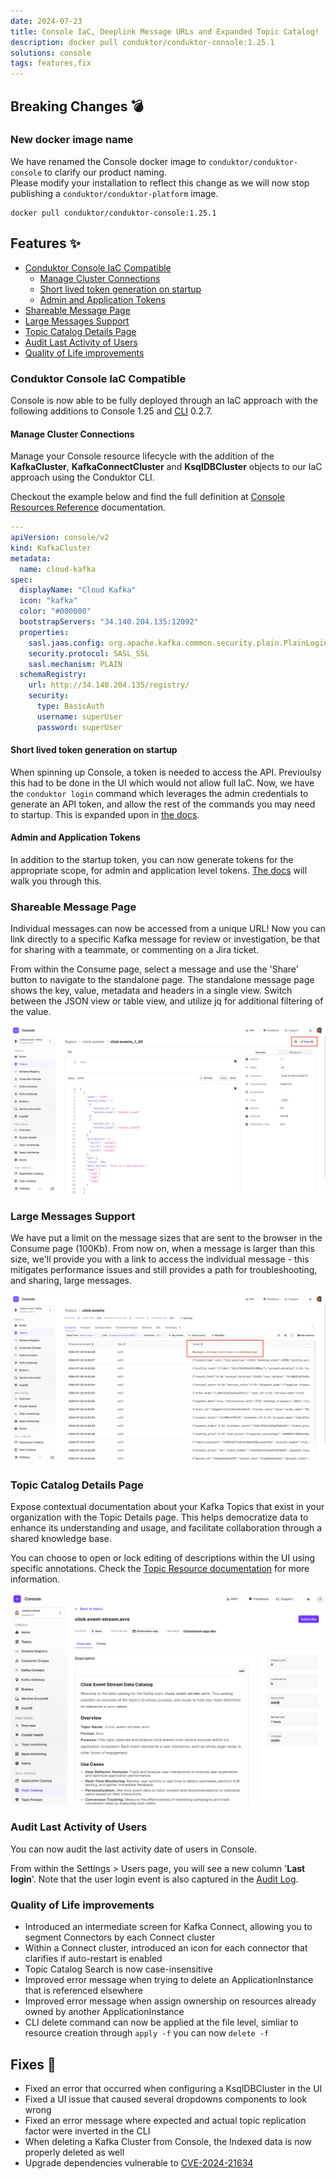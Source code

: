 ```yaml
---
date: 2024-07-23
title: Console IaC, Deeplink Message URLs and Expanded Topic Catalog!
description: docker pull conduktor/conduktor-console:1.25.1
solutions: console
tags: features,fix
---
```


## Breaking Changes 💣
### New docker image name
We have renamed the Console docker image to `conduktor/conduktor-console` to clarify our product naming.  
Please modify your installation to reflect this change as we will now stop publishing a `conduktor/conduktor-platform` image.
````shell
docker pull conduktor/conduktor-console:1.25.1
````

## Features ✨

- [Conduktor Console IaC Compatible](#conduktor-console-iac-compatible)
  - [Manage Cluster Connections](#manage-cluster-connections)
  - [Short lived token generation on startup](#short-lived-token-generation-on-startup)
  - [Admin and Application Tokens](#admin-and-application-tokens)
- [Shareable Message Page](#shareable-message-page)
- [Large Messages Support](#large-messages-support)
- [Topic Catalog Details Page](#topic-catalog-details-page)
- [Audit Last Activity of Users](#audit-last-activity-of-users)
- [Quality of Life improvements](#quality-of-life-improvements)

### Conduktor Console IaC Compatible

Console is now able to be fully deployed through an IaC approach with the following additions to Console 1.25 and [CLI](https://github.com/conduktor/ctl) 0.2.7.

#### Manage Cluster Connections
Manage your Console resource lifecycle with the addition of the **KafkaCluster**, **KafkaConnectCluster** and **KsqlDBCluster** objects to our IaC approach using the Conduktor CLI.  

Checkout the example below and find the full definition at [Console Resources Reference](https://docs.conduktor.io/platform/reference/resource-reference/console/) documentation.

````yaml
---
apiVersion: console/v2
kind: KafkaCluster
metadata:
  name: cloud-kafka
spec:
  displayName: "Cloud Kafka"
  icon: "kafka"
  color: "#000000"
  bootstrapServers: "34.140.204.135:12092"
  properties:
    sasl.jaas.config: org.apache.kafka.common.security.plain.PlainLoginModule required username="admin" password="admin-secret";
    security.protocol: SASL_SSL
    sasl.mechanism: PLAIN
  schemaRegistry:
    url: http://34.140.204.135/registry/
    security:
      type: BasicAuth
      username: superUser
      password: superUser
````

#### Short lived token generation on startup

When spinning up Console, a token is needed to access the API. Previoulsy this had to be done in the UI which would not allow full IaC. Now, we have the `conduktor login` command which leverages the admin credentials to generate an API token, and allow the rest of the commands you may need to startup. This is expanded upon in [the docs](https://docs.conduktor.io/platform/reference/cli-reference/#configure).

#### Admin and Application Tokens

In addition to the startup token, you can now generate tokens for the appropriate scope, for admin and application level tokens. [The docs](https://docs.conduktor.io/platform/reference/cli-reference/#configure) will walk you through this.


### Shareable Message Page

Individual messages can now be accessed from a unique URL! Now you can link directly to a specific Kafka message for review or investigation, be that for sharing with a teammate, or commenting on a Jira ticket.  

From within the Consume page, select a message and use the 'Share' button to navigate to the standalone page. The standalone message page shows the key, value, metadata and headers in a single view. Switch between the JSON view or table view, and utilize jq for additional filtering of the value.

![shareable message](/images/changelog/platform/v25/console-shareable-message.png)


### Large Messages Support

We have put a limit on the message sizes that are sent to the browser in the Consume page (100Kb). From now on, when a message is larger than this size, we'll provide you with a link to access the individual message - this mitigates performance issues and still provides a path for troubleshooting, and sharing, large messages.

![large message](/images/changelog/platform/v25/console-large-message.png)

### Topic Catalog Details Page

Expose contextual documentation about your Kafka Topics that exist in your organization with the Topic Details page. This helps democratize data to enhance its understanding and usage, and facilitate collaboration through a shared knowledge base. 

You can choose to open or lock editing of descriptions within the UI using specific annotations. Check the [Topic Resource documentation](https://docs.conduktor.io/platform/reference/resource-reference/kafka/#topic) for more information.

![topic catalog](/images/changelog/platform/v25/topic-catalog.png)

### Audit Last Activity of Users

You can now audit the last activity date of users in Console. 

From within the Settings > Users page, you will see a new column '**Last login**'. Note that the user login event is also captured in the [Audit Log](https://docs.conduktor.io/platform/navigation/settings/audit-log/).

### Quality of Life improvements
- Introduced an intermediate screen for Kafka Connect, allowing you to segment Connectors by each Connect cluster
- Within a Connect cluster, introduced an icon for each connector that clarifies if auto-restart is enabled
- Topic Catalog Search is now case-insensitive
- Improved error message when trying to delete an ApplicationInstance that is referenced elsewhere
- Improved error message when assign ownership on resources already owned by another ApplicationInstance
- CLI delete command can now be applied at the file level, simliar to resource creation through `apply -f` you can now `delete -f` 

## Fixes 🔨
- Fixed an error that occurred when configuring a KsqlDBCluster in the UI
- Fixed a UI issue that caused several dropdowns components to look wrong
- Fixed an error message where expected and actual topic replication factor were inverted in the CLI
- When deleting a Kafka Cluster from Console, the Indexed data is now properly deleted as well
- Upgrade dependencies vulnerable to [CVE-2024-21634](https://nvd.nist.gov/vuln/detail/CVE-2024-21634) 
